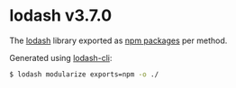 # lodash v3.7.0

The [lodash](https://lodash.com/) library exported as [npm packages](https://www.npmjs.com/browse/keyword/lodash-modularized) per method.

Generated using [lodash-cli](https://www.npmjs.com/package/lodash-cli):
```bash
$ lodash modularize exports=npm -o ./
```

